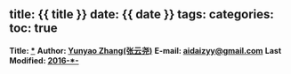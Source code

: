title: {{ title }}
date: {{ date }}
tags:
categories: 
toc: true
---

<!--more-->
**Title: [*](https://aidaizyy.github.io/*)**
**Author: [Yunyao Zhang(张云尧)](http://aidaizyy.github.io)**
**E-mail: <aidaizyy@gmail.com>**
**Last Modified: [2016-*-](http://aidaizyy.github.io)**

